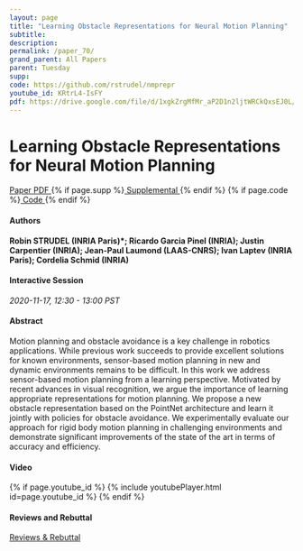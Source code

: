 ```yaml
---
layout: page
title: "Learning Obstacle Representations for Neural Motion Planning"
subtitle: 
description:
permalink: /paper_70/
grand_parent: All Papers
parent: Tuesday
supp: 
code: https://github.com/rstrudel/nmprepr
youtube_id: KRtrL4-IsFY
pdf: https://drive.google.com/file/d/1xgkZrgMfMr_aP2D1n2ljtWRCkQxsEJ0L/view
---
```


# Learning Obstacle Representations for Neural Motion Planning

<a href="https://drive.google.com/file/d/1xgkZrgMfMr_aP2D1n2ljtWRCkQxsEJ0L/view" target="_blank" rel="noopener noreferrer" class="btn btn-blue"><i class="fa fa-file-text-o" aria-hidden="true"></i> Paper PDF </a> {% if page.supp %}<a href="" target="_blank" rel="noopener noreferrer" class="btn btn-green"><i class="fa fa-file-text-o" aria-hidden="true"></i> Supplemental </a>{% endif %} {% if page.code %}<a href="https://github.com/rstrudel/nmprepr" target="_blank" rel="noopener noreferrer" class="btn"><i class="fa fa-github" aria-hidden="true"></i> Code </a>{% endif %} 

#### Authors
**Robin STRUDEL (INRIA Paris)*; Ricardo Garcia Pinel (INRIA); Justin Carpentier (INRIA); Jean-Paul Laumond (LAAS-CNRS); Ivan Laptev (INRIA Paris); Cordelia Schmid (INRIA)**

#### Interactive Session
*2020-11-17, 12:30 - 13:00 PST* 

#### Abstract
Motion planning and obstacle avoidance is a key challenge in robotics applications. While previous work succeeds to provide excellent solutions for known environments, sensor-based motion planning in new and dynamic environments remains to be  difficult. In this work we address sensor-based motion planning from a learning perspective. Motivated by recent advances in visual recognition, we argue the importance of learning appropriate representations for motion planning. We propose a new obstacle representation based on the PointNet architecture and learn it jointly with policies for obstacle avoidance. We experimentally evaluate our approach for rigid body motion planning in challenging environments and demonstrate significant improvements of the state of the art in terms of accuracy and efficiency. 

#### Video
{% if page.youtube_id %}
{% include youtubePlayer.html id=page.youtube_id %}
{% endif %}

#### Reviews and Rebuttal
<a href="https://drive.google.com/file/d/1yBnb69eMnIYn0gLnYtzbAoJyXfVJL9TP/view" target="_blank" rel="noopener noreferrer" class="btn btn-purple"><i class="fa fa-pencil-square-o" aria-hidden="true"></i> Reviews & Rebuttal </a>


